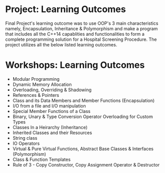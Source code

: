 # Project: Learning Outcomes

Final Project's learning outcome was to use OOP's 3 main characteristics namely, Encapsulation, Inheritance & Polymorphism and make a program that includes all the C++14 capablities and functionalities to form a complete programming solution for a Hospital Screening Procedure. The project utilizes all the below listed learning outcomes.


# Workshops: Learning Outcomes
- Modular Programming
- Dynamic Memory Allocation
- Overloading, Overriding & Shadowing
- References & Pointers
- Class and its Data Members and Member Functions (Encapsulation)
- I/O from a file and I/O manipulation
- Special Member Functions of a Class
- Binary, Unary & Type Conversion Operator Overloading for Custom Types
- Classes In a Heirarchy (Inheritance)
- Inherited Classes and their Resources
- String class
- IO Operators
- Virtual & Pure Virtual Functions, Abstract Base Classes & Interfaces (Polymorphism)
- Class & Function Templates
- Rule of 3 - Copy Constructor, Copy Assignment Operator & Destructor
